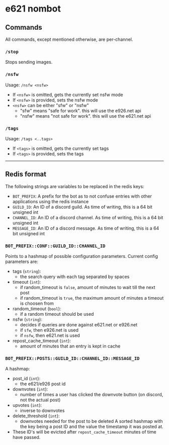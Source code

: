 # e621 nombot

## Commands

All commands, except mentioned otherwise, are per-channel.

### `/stop`
Stops sending images.

### `/nsfw`
Usage: `/nsfw <nsfw>` 
- If `<nsfw>` is omitted, gets the currently set nsfw mode
- If `<nsfw>` is provided, sets the nsfw mode
- `<nsfw>` can be either "sfw" or "nsfw"
    - "sfw" means "safe for work". this will use the e926.net api
    - "nsfw" means "not safe for work". this will use the e621.net api

### `/tags`
Usage: `/tags <..tags>`
- If `<tags>` is omitted, gets the currently set tags
- If `<tags>` is provided, sets the tags

<hr>

## Redis format

The following strings are variables to be replaced in the redis keys:

- `BOT_PREFIX`: A prefix for the bot as to not confuse entries with other applications using the redis instance
- `GUILD_ID`: An ID of a discord guild. As time of writing, this is a 64 bit unsigned int
- `CHANNEL_ID`: An ID of a discord channel. As time of writing, this is a 64 bit unsigned int
- `MESSAGE_ID`: An ID of a discord message. As time of writing, this is a 64 bit unsigned int

### `BOT_PREFIX::CONF::GUILD_ID::CHANNEL_ID`
Points to a hashmap of possible configuration parameters.
Current config parameters are:
- tags (`string`):
    - the search query with each tag separated by spaces
- timeout (`int`):
    - if random_timeout is `false`, amount of minutes to wait till the next post
    - if random_timeout is `true`, the maximum amount of minutes a timeout is choosen from
- random_timeout (`bool`):
    - if a random timeout should be used
- nsfw (`string`):
    - decides if queries are done against e621.net or e926.net
    - if `sfw`, then e926.net is used
    - if `nsfw`, then e621.net is used
- repost_cache_timeout (`int`):
    - amount of minutes that an entry is kept in cache

### `BOT_PREFIX::POSTS::GUILD_ID::CHANNEL_ID::MESSAGE_ID`
A hashmap:
- post_id (`int`):
    - the e621/e926 post id
- downvotes (`int`):
    - number of times a user has clicked the downvote button (on discord, not the actual post)
- upvotes (`int`):
    - inverse to downvotes
- delete_threshold (`int`):
    - downvotes needed for the post to be deleted
A sorted hashmap with the key being a post ID and the value the timestamp it was posted at.
- These ID's will be evicted after `repost_cache_timeout` minutes of time have passed.
